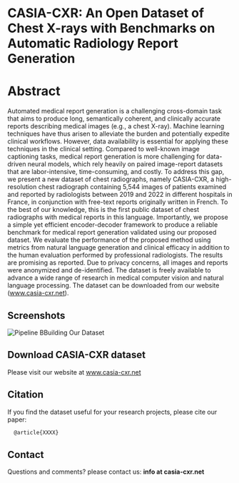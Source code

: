 # CASIA-CXR: An Open Dataset of Chest X-rays with Benchmarks on Automatic Radiology Report Generation

# Abstract
Automated medical report generation is a challenging cross-domain task that aims to produce long, semantically coherent, and clinically accurate reports describing medical images (e.g., a chest X-ray). Machine learning techniques have thus arisen to alleviate the burden and potentially expedite clinical workflows. However, data availability is essential for applying these techniques in the clinical setting. Compared to well-known image captioning tasks, medical report generation is more challenging for data-driven neural models, which rely heavily on paired image-report datasets that are labor-intensive, time-consuming, and costly. To address this gap, we present a new dataset of chest radiographs, namely CASIA-CXR, a high-resolution chest radiograph containing 5,544 images of patients examined and reported by radiologists between 2019 and 2022 in different hospitals in France, in conjunction with free-text reports originally written in French. To the best of our knowledge, this is the first public dataset of chest radiographs with medical reports in this language. Importantly, we propose a simple yet efficient encoder-decoder framework to produce a reliable benchmark for medical report generation validated using our proposed dataset. We evaluate the performance of the proposed method using metrics from natural language generation and clinical efficacy in addition to the human evaluation performed by professional radiologists. The results are promising as reported.  Due to privacy concerns, all images and reports were anonymized and de-identified. The dataset is freely available to advance a wide range of research in medical computer vision and natural language processing. The dataset can be downloaded from our website (www.casia-cxr.net).

## Screenshots

![Pipeline BBuilding Our Dataset](https://metmer.net/CASIA-CXR/Web/assets/images/xrays/Build.jpg)


## Download CASIA-CXR dataset
Please visit our website at www.casia-cxr.net


## Citation
If you find the dataset useful for your research projects, please cite our paper:

```bash
  @article{XXXX}

```

## Contact
Questions and comments? please contact us: **info at casia-cxr.net**
